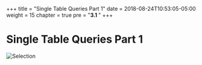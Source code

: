 +++
title = "Single Table Queries Part 1"
date = 2018-08-24T10:53:05-05:00
weight = 15
chapter = true
pre = "<b>3.1 </b>"
+++

# Single Table Queries Part 1

![Selection](/cc520/images/03-single-table-queries/syntax.png)